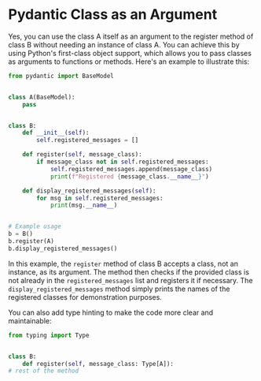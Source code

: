 # Pydantic Class as an Argument

Yes, you can use the class A itself as an argument to the register method of
class B without needing an instance of class A. You can achieve this by using
Python's first-class object support, which allows you to pass classes as
arguments to functions or methods. Here's an example to illustrate this:

```python
from pydantic import BaseModel


class A(BaseModel):
    pass


class B:
    def __init__(self):
        self.registered_messages = []

    def register(self, message_class):
        if message_class not in self.registered_messages:
            self.registered_messages.append(message_class)
            print(f"Registered {message_class.__name__}")

    def display_registered_messages(self):
        for msg in self.registered_messages:
            print(msg.__name__)


# Example usage
b = B()
b.register(A)
b.display_registered_messages()
```

In this example, the `register` method of class B accepts a class, not an
instance, as its argument. The method then checks if the provided class is not
already in the `registered_messages` list and registers it if necessary.
The `display_registered_messages` method simply prints the names of the
registered classes for demonstration purposes.

You can also add type hinting to make the code more clear and maintainable:

```python
from typing import Type


class B:
    def register(self, message_class: Type[A]):
# rest of the method
```